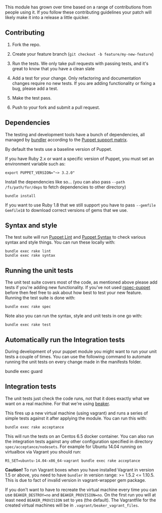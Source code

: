 ﻿This module has grown over time based on a range of contributions from
people using it. If you follow these contributing guidelines your patch
will likely make it into a release a little quicker.


## Contributing

1. Fork the repo.

2. Create your feature branch (`git checkout -b feature/my-new-feature`)

3. Run the tests. We only take pull requests with passing tests, and
   it's great to know that you have a clean slate

4. Add a test for your change. Only refactoring and documentation
   changes require no new tests. If you are adding functionality
   or fixing a bug, please add a test.

5. Make the test pass.

6. Push to your fork and submit a pull request.


## Dependencies

The testing and development tools have a bunch of dependencies,
all managed by [bundler](http://bundler.io/) according to the
[Puppet support matrix](http://docs.puppetlabs.com/guides/platforms.html#ruby-versions).

By default the tests use a baseline version of Puppet.

If you have Ruby 2.x or want a specific version of Puppet,
you must set an environment variable such as:

    export PUPPET_VERSION="~> 3.2.0"

Install the dependencies like so... (you can also pass `--path /fs/path/for/deps` to fetch dependencies to other directory)

    bundle install

If you want to use Ruby 1.8 that we still support you have to pass `--gemfile Gemfile18` to download correct versions of gems that we use.

## Syntax and style

The test suite will run [Puppet Lint](http://puppet-lint.com/) and
[Puppet Syntax](https://github.com/gds-operations/puppet-syntax) to
check various syntax and style things. You can run these locally with:

    bundle exec rake lint
    bundle exec rake syntax

## Running the unit tests

The unit test suite covers most of the code, as mentioned above please
add tests if you're adding new functionality. If you've not used
[rspec-puppet](http://rspec-puppet.com/) before then feel free to ask
about how best to test your new feature. Running the test suite is done
with:

    bundle exec rake spec

Note also you can run the syntax, style and unit tests in one go with:

    bundle exec rake test

## Automatically run the Integration tests

During development of your puppet module you might want to run your unit tests a couple of times. You can use the following command to automate running the unit tests on every change made in the manifests folder.

  bundle exec guard

## Integration tests

The unit tests just check the code runs, not that it does exactly what
we want on a real machine. For that we're using
[beaker](https://github.com/puppetlabs/beaker).

This fires up a new virtual machine (using vagrant) and runs a series of
simple tests against it after applying the module. You can run this
with:

    bundle exec rake acceptance

This will run the tests on an Centos 6.5 docker container. You can also
run the integration tests against any other configuration specified in directory `spec/acceptance/nodesets`. For example for Ubuntu 14.04 running on virtualbox via Vagrant you should run:

    RS_SET=ubuntu-14.04-x86_64-vagrant bundle exec rake acceptance

**Caution!** To run Vagrant boxes when you have installed Vagrant in version 1.5 or above, you need to have `bundler` in version range: >= 1.5.2 <= 1.10.5. This is due to fact of invalid version in vagrant-wrapper gem package.

If you don't want to have to recreate the virtual machine every time you
can use `BEAKER_DESTROY=no` and `BEAKER_PROVISION=no`. On the first run you will
at least need `BEAKER_PROVISION` set to yes (the default). The Vagrantfile
for the created virtual machines will be in `.vagrant/beaker_vagrant_files`.
